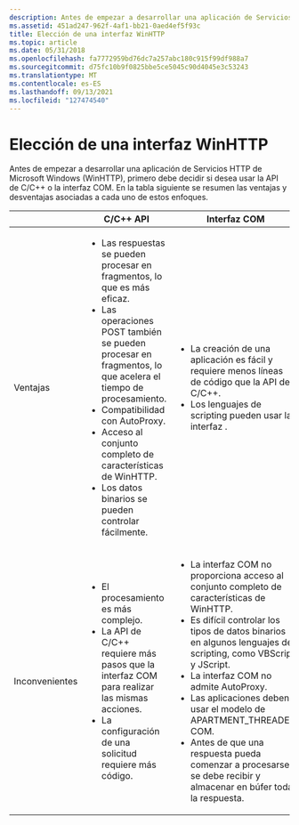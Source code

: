 ```yaml
---
description: Antes de empezar a desarrollar una aplicación de Servicios HTTP de Microsoft Windows (WinHTTP), primero debe decidir si desea usar la API de C/C++ o la interfaz COM.
ms.assetid: 451ad247-962f-4af1-bb21-0aed4ef5f93c
title: Elección de una interfaz WinHTTP
ms.topic: article
ms.date: 05/31/2018
ms.openlocfilehash: fa7772959bd76dc7a257abc180c915f99df988a7
ms.sourcegitcommit: d75fc10b9f0825bbe5ce5045c90d4045e3c53243
ms.translationtype: MT
ms.contentlocale: es-ES
ms.lasthandoff: 09/13/2021
ms.locfileid: "127474540"
---
```

# <a name="choosing-a-winhttp-interface"></a>Elección de una interfaz WinHTTP

Antes de empezar a desarrollar una aplicación de Servicios HTTP de Microsoft Windows (WinHTTP), primero debe decidir si desea usar la API de C/C++ o la interfaz COM. En la tabla siguiente se resumen las ventajas y desventajas asociadas a cada uno de estos enfoques.




|  | C/C++ API | Interfaz COM | 
|--|-----------|---------------|
| Ventajas | <ul><li>Las respuestas se pueden procesar en fragmentos, lo que es más eficaz.</li><li>Las operaciones POST también se pueden procesar en fragmentos, lo que acelera el tiempo de procesamiento.</li><li>Compatibilidad con AutoProxy.</li><li>Acceso al conjunto completo de características de WinHTTP.</li><li>Los datos binarios se pueden controlar fácilmente.</li></ul> | <ul><li>La creación de una aplicación es fácil y requiere menos líneas de código que la API de C/C++.</li><li>Los lenguajes de scripting pueden usar la interfaz .</li></ul> | 
| Inconvenientes | <ul><li>El procesamiento es más complejo.</li><li>La API de C/C++ requiere más pasos que la interfaz COM para realizar las mismas acciones.</li><li>La configuración de una solicitud requiere más código.</li></ul> | <ul><li>La interfaz COM no proporciona acceso al conjunto completo de características de WinHTTP.</li><li>Es difícil controlar los tipos de datos binarios en algunos lenguajes de scripting, como VBScript y JScript.</li><li>La interfaz COM no admite AutoProxy.</li><li>Las aplicaciones deben usar el modelo de APARTMENT_THREADED COM.</li><li>Antes de que una respuesta pueda comenzar a procesarse, se debe recibir y almacenar en búfer toda la respuesta.</li></ul> | 




 

 

 




